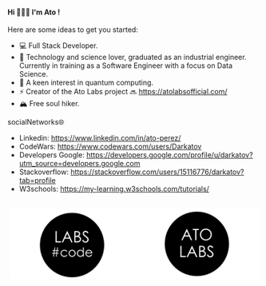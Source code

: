 #### Hi 👋🏼😄 I'm Ato !

Here are some ideas to get you started:

  - 💻 Full Stack Developer.
  - 🌱 Technology and science lover, graduated as an industrial engineer. Currently in training as a Software Engineer with a focus on Data Science.
  - 🤔 A keen interest in quantum computing.
  - ⚡ Creator of the  Ato Labs project 🔜 https://atolabsofficial.com/
  - 🏔️ Free soul hiker.

socialNetworks🌐
  - Linkedin: https://www.linkedin.com/in/ato-perez/
  - CodeWars: https://www.codewars.com/users/Darkatov
  - Developers Google: https://developers.google.com/profile/u/darkatov?utm_source=developers.google.com
  - Stackoverflow: https://stackoverflow.com/users/15116776/darkatov?tab=profile
  - W3schools: https://my-learning.w3schools.com/tutorials/
<br>
<img width=250 align="right" src="https://raw.githubusercontent.com/DARKATOV/DARKATOV/main/img/logoAtoLabs.png" /> <img width=250 align="right" src="https://raw.githubusercontent.com/DARKATOV/DARKATOV/main/img/code.png" />
